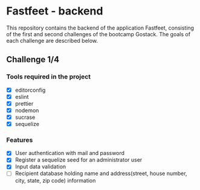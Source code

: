 # Fastfeet - backend
This repository contains the backend of the application Fastfeet,
consisting of the first and second challenges of the bootcamp
Gostack. The goals of each challenge are described below.

## Challenge 1/4
### Tools required in the project
- [X] editorconfig
- [X] eslint
- [X] prettier
- [X] nodemon
- [X] sucrase
- [X] sequelize

### Features
- [X] User authentication with mail and password
- [X] Register a sequelize seed for an administrator user
- [X] Input data validation
- [ ] Recipient database holding name and address(street, house number,
city, state, zip code) information
